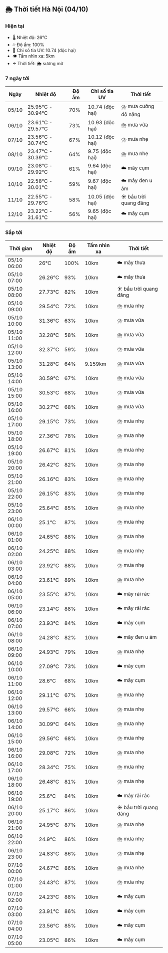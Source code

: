 ## 🌦️ Thời tiết Hà Nội (04/10)

### Hiện tại

- 🌡️ Nhiệt độ: 26℃
- 💦 Độ ẩm: 100%
- 🌟 Chỉ số tia UV: 10.74 (độc hại)
- 👁️ Tầm nhìn xa: 5km
- ☂️ Thời tiết: 🌦️ sương mờ

### 7 ngày tới

| Ngày | Nhiệt độ | Độ ẩm | Chỉ số tia UV | Thời tiết |
| --- | --- | --- | --- | --- |
| 05/10 | 25.95℃ - 30.94℃ | 70% | 10.74 (độc hại) | ⛈️ mưa cường độ nặng |
| 06/10 | 23.61℃ - 29.57℃ | 73% | 10.93 (độc hại) | ⛈️ mưa vừa |
| 07/10 | 23.56℃ - 30.74℃ | 67% | 10.12 (độc hại) | ⛈️ mưa nhẹ |
| 08/10 | 23.47℃ - 30.39℃ | 64% | 9.75 (độc hại) | ⛈️ mưa nhẹ |
| 09/10 | 23.08℃ - 29.92℃ | 61% | 9.64 (độc hại) | ☁️ mây cụm |
| 10/10 | 22.58℃ - 30.01℃ | 59% | 9.67 (độc hại) | ☁️ mây đen u ám |
| 11/10 | 22.55℃ - 29.76℃ | 58% | 10.05 (độc hại) | ☀️ bầu trời quang đãng |
| 12/10 | 23.22℃ - 31.61℃ | 56% | 9.65 (độc hại) | ☁️ mây cụm |

### Sắp tới

| Thời gian | Nhiệt độ | Độ ẩm | Tầm nhìn xa | Thời tiết |
| --- | --- | --- | --- | --- |
| 05/10 06:00 | 26℃ | 100% | 10km | ☁️ mây thưa |
| 05/10 07:00 | 26.26℃ | 93% | 10km | ☁️ mây thưa |
| 05/10 08:00 | 27.73℃ | 82% | 10km | ☀️ bầu trời quang đãng |
| 05/10 09:00 | 29.54℃ | 72% | 10km | ⛈️ mưa nhẹ |
| 05/10 10:00 | 31.36℃ | 63% | 10km | ⛈️ mưa vừa |
| 05/10 11:00 | 32.28℃ | 58% | 10km | ⛈️ mưa vừa |
| 05/10 12:00 | 32.37℃ | 59% | 10km | ⛈️ mưa vừa |
| 05/10 13:00 | 31.28℃ | 64% | 9.159km | ⛈️ mưa vừa |
| 05/10 14:00 | 30.59℃ | 67% | 10km | ⛈️ mưa vừa |
| 05/10 15:00 | 30.53℃ | 68% | 10km | ⛈️ mưa vừa |
| 05/10 16:00 | 30.27℃ | 68% | 10km | ⛈️ mưa vừa |
| 05/10 17:00 | 29.15℃ | 73% | 10km | ⛈️ mưa nhẹ |
| 05/10 18:00 | 27.36℃ | 78% | 10km | ⛈️ mưa nhẹ |
| 05/10 19:00 | 26.67℃ | 81% | 10km | ⛈️ mưa nhẹ |
| 05/10 20:00 | 26.42℃ | 82% | 10km | ⛈️ mưa nhẹ |
| 05/10 21:00 | 26.16℃ | 83% | 10km | ⛈️ mưa nhẹ |
| 05/10 22:00 | 26.15℃ | 83% | 10km | ⛈️ mưa nhẹ |
| 05/10 23:00 | 25.64℃ | 85% | 10km | ⛈️ mưa nhẹ |
| 06/10 00:00 | 25.1℃ | 87% | 10km | ⛈️ mưa nhẹ |
| 06/10 01:00 | 24.65℃ | 88% | 10km | ⛈️ mưa nhẹ |
| 06/10 02:00 | 24.25℃ | 88% | 10km | ⛈️ mưa nhẹ |
| 06/10 03:00 | 23.92℃ | 88% | 10km | ⛈️ mưa nhẹ |
| 06/10 04:00 | 23.61℃ | 89% | 10km | ⛈️ mưa nhẹ |
| 06/10 05:00 | 23.55℃ | 87% | 10km | ☁️ mây rải rác |
| 06/10 06:00 | 23.14℃ | 88% | 10km | ☁️ mây rải rác |
| 06/10 07:00 | 23.93℃ | 84% | 10km | ☁️ mây cụm |
| 06/10 08:00 | 24.28℃ | 82% | 10km | ☁️ mây đen u ám |
| 06/10 09:00 | 24.93℃ | 79% | 10km | ⛈️ mưa nhẹ |
| 06/10 10:00 | 27.09℃ | 73% | 10km | ☁️ mây cụm |
| 06/10 11:00 | 28.6℃ | 68% | 10km | ☁️ mây cụm |
| 06/10 12:00 | 29.11℃ | 67% | 10km | ⛈️ mưa nhẹ |
| 06/10 13:00 | 29.57℃ | 66% | 10km | ⛈️ mưa nhẹ |
| 06/10 14:00 | 30.09℃ | 64% | 10km | ⛈️ mưa nhẹ |
| 06/10 15:00 | 29.56℃ | 68% | 10km | ⛈️ mưa nhẹ |
| 06/10 16:00 | 29.08℃ | 72% | 10km | ⛈️ mưa nhẹ |
| 06/10 17:00 | 28.34℃ | 75% | 10km | ⛈️ mưa nhẹ |
| 06/10 18:00 | 26.48℃ | 81% | 10km | ⛈️ mưa nhẹ |
| 06/10 19:00 | 25.6℃ | 84% | 10km | ☁️ mây rải rác |
| 06/10 20:00 | 25.17℃ | 86% | 10km | ☀️ bầu trời quang đãng |
| 06/10 21:00 | 24.95℃ | 87% | 10km | ⛈️ mưa nhẹ |
| 06/10 22:00 | 24.9℃ | 86% | 10km | ⛈️ mưa nhẹ |
| 06/10 23:00 | 24.83℃ | 86% | 10km | ⛈️ mưa nhẹ |
| 07/10 00:00 | 24.67℃ | 86% | 10km | ⛈️ mưa nhẹ |
| 07/10 01:00 | 24.43℃ | 87% | 10km | ⛈️ mưa nhẹ |
| 07/10 02:00 | 24.23℃ | 88% | 10km | ☁️ mây cụm |
| 07/10 03:00 | 23.91℃ | 86% | 10km | ☁️ mây cụm |
| 07/10 04:00 | 23.56℃ | 85% | 10km | ☁️ mây cụm |
| 07/10 05:00 | 23.05℃ | 86% | 10km | ☁️ mây cụm |
